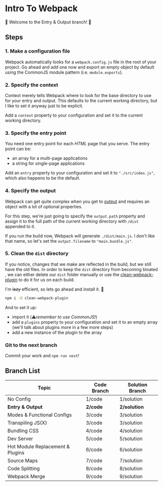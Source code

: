 # Intro To Webpack

:wave: Welcome to the Entry & Output branch! :wave:

## Steps

### 1. Make a configuration file

Webpack automatically looks for a `webpack.config.js` file in the root of your project. Go ahead and add one now and export an empty object by default using the CommonJS module pattern (i.e. `module.exports`).

### 2. Specify the context

Context merely tells Webpack where to look for the base directory to use for your entry and output. This defaults to the current working directory, but I like to set it anyway just to be explicit.

Add a `context` property to your configuration and set it to the current working directory.

### 3. Specify the entry point

You need one entry point for each _HTML_ page that you serve. The entry point can be:

- an array for a multi-page applications
- a string for single-page applications

Add an `entry` property to your configuration and set it to `"./src/index.js"`, which also happens to be the default.

### 4. Specify the output

Webpack can get quite complex when you get to [output](https://webpack.js.org/configuration/output) and requires an object with a lot of optional properties.

For this step, we're just going to specify the `output.path` property and assign it to the full path of the current working directory with `/dist` appended to it.

If you run the build now, Webpack will generate `./dist/main.js`. I don't like that name, so let's set the `output.filename` to `"main.bundle.js"`.

### 5. Clean the `dist` directory

If you notice, changes that we make are reflected in the build, but we still have the old files. In order to keep the `dist` directory from becoming bloated , we can either delete our `dist` folder manually or use the [clean-webpack-plugin](https://www.npmjs.com/package/clean-webpack-plugin) to do it for us on each build.

I'm ~~lazy~~ efficient, so lets go ahead and install it. :robot:

```bash
npm i -D clean-webpack-plugin
```

And to set it up:

- import it (:warning:_remember to use CommonJS!_)
- add a `plugins` property to your configuration and set it to an empty array (we'll talk about plugins more in a few more steps)
- add a new instance of the plugin to the array

### Git to the next branch

Commit your work and `npm run next`!

## Branch List

| Topic                            | Code Branch | Solution Branch |
| -------------------------------- | ----------- | --------------- |
| No Config                        | 1/code      | 1/solution      |
| **Entry & Output**               | **2/code**  | **2/solution**  |
| Modes & Functional Configs       | 3/code      | 3/solution      |
| Transpiling JS(X)                | 3/code      | 3/solution      |
| Bundling CSS                     | 4/code      | 4/solution      |
| Dev Server                       | 5/code      | 5/solution      |
| Hot Module Replacement & Plugins | 6/code      | 6/solution      |
| Source Maps                      | 7/code      | 7/solution      |
| Code Splitting                   | 8/code      | 8/solution      |
| Webpack Merge                    | 9/code      | 9/solution      |

